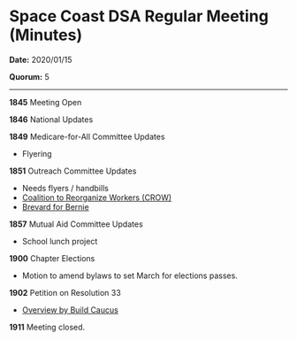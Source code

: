 Space Coast DSA Regular Meeting (Minutes)
=========================================

**Date:** 2020/01/15

**Quorum:** 5

----------------

**1845** Meeting Open

**1846** National Updates

**1849** Medicare-for-All Committee Updates
- Flyering

**1851** Outreach Committee Updates
- Needs flyers / handbills
- [Coalition to Reorganize Workers (CROW)](https://www.crowlouder.org/)
- [Brevard for Bernie](https://www.facebook.com/BrevardForBernie/)

**1857** Mutual Aid Committee Updates
- School lunch project

**1900** Chapter Elections
- Motion to amend bylaws to set March for elections passes.

**1902** Petition on Resolution 33
- [Overview by Build Caucus](https://dsabuild.org/articles/res33-petition-faq)

**1911** Meeting closed.
